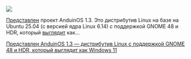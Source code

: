 <!--2025-05-03 13:07:19-->
<div class="yb">
  <div class="rss habr"><img src="https://habrastorage.org/getpro/habr/upload_files/b41/9ce/18c/b419ce18ce258fa410fd1ac5f14504cb.jpg" /><p><a href="https://news.anduinos.com/post/2025/4/30/announcing-anduinos-13" rel="noopener noreferrer nofollow">Представлен</a> проект AnduinOS 1.3. Это дистрибутив Linux на базе на Ubuntu 25.04 (с версией ядра Linux 6.14) с поддержкой GNOME 48 и HDR, который <a href="https://www.anduinos.com/#download-links" rel="noopener noreferrer nofollow">выглядит</a> как... <p class="titl"><a href="https://habr.com/ru/news/906616/?utm_source=habrahabr&utm_medium=rss&utm_campaign=906616">Представлен AnduinOS 1.3 — дистрибутив Linux с поддержкой GNOME 48 и HDR, который выглядит как Windows 11</a></p></div>
</div>
